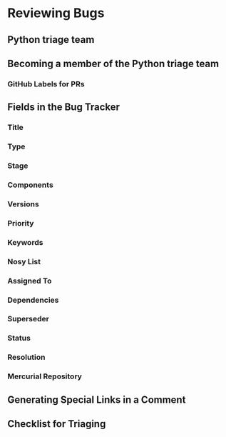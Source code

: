 # Reviewing Bugs

## Python triage team

## Becoming a member of the Python triage team

### GitHub Labels for PRs

## Fields in the Bug Tracker

### Title

### Type

### Stage

### Components

### Versions

### Priority

### Keywords

### Nosy List

### Assigned To

### Dependencies

### Superseder

### Status

### Resolution

### Mercurial Repository

## Generating Special Links in a Comment

## Checklist for Triaging
